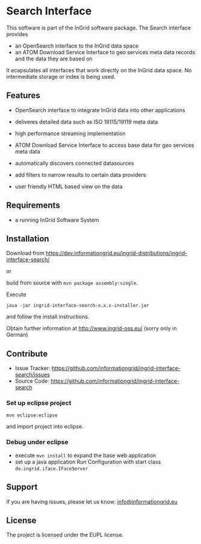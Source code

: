 Search Interface
====================

This software is part of the InGrid software package. The Search interface provides 

- an OpenSearch interface to the InGrid data space
- an ATOM Download Service Interface to geo services meta data records and the data they are based on

It ecapsulates all interfaces that work directly on the InGrid data space. No intermediate storage or index is being used.


Features
--------

- OpenSearch interface to integrate InGrid data into other applications
- deliveres detailed data such as ISO 19115/19119 meta data
- high performance streaming implementation

- ATOM Download Service Interface to access base data for geo services meta data
- automatically discovers connected datasources
- add filters to narrow results to certain data providers
- user friendly HTML based view on the data


Requirements
-------------

- a running InGrid Software System

Installation
------------

Download from https://dev.informationgrid.eu/ingrid-distributions/ingrid-interface-search/
 
or

build from source with `mvn package assembly:single`.

Execute

```
java -jar ingrid-interface-search-x.x.x-installer.jar
```

and follow the install instructions.

Obtain further information at http://www.ingrid-oss.eu/ (sorry only in German)


Contribute
----------

- Issue Tracker: https://github.com/informationgrid/ingrid-interface-search/issues
- Source Code: https://github.com/informationgrid/ingrid-interface-search
 
### Set up eclipse project

```
mvn eclipse:eclipse
```

and import project into eclipse.

### Debug under eclipse

- execute `mvn install` to expand the base web application
- set up a java application Run Configuration with start class `de.ingrid.iface.IFaceServer`

Support
-------

If you are having issues, please let us know: info@informationgrid.eu

License
-------

The project is licensed under the EUPL license.
